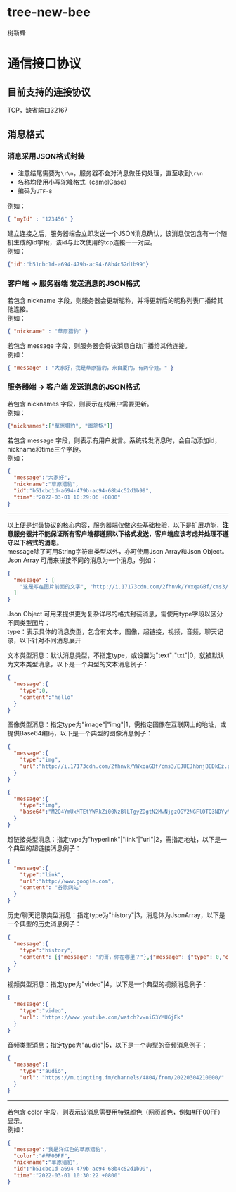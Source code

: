 # tree-new-bee
树新蜂

# 通信接口协议  
## 目前支持的连接协议  
TCP，缺省端口32167    

## 消息格式  

### 消息采用JSON格式封装
- 注意结尾需要为`\r\n`，服务器不会对消息做任何处理，直至收到`\r\n`
- 名称均使用小写驼峰格式（camelCase）
- 编码为`UTF-8`

例如：   
```json
{ "myId" : "123456" }   
```
建立连接之后，服务器端会立即发送一个JSON消息确认，该消息仅包含有一个随机生成的id字段，该id与此次使用的tcp连接一一对应。  
例如：   
```json
{"id":"b51cbc1d-a694-479b-ac94-68b4c52d1b99"}
```
  
### 客户端 -> 服务器端 发送消息的JSON格式
  
若包含 nickname 字段，则服务器会更新昵称，并将更新后的昵称列表广播给其他连接。   
例如：
```json 
{ "nickname" : "草原猎豹" }   
```
若包含 message 字段，则服务器会将该消息自动广播给其他连接。  
例如：
```json
{ "message" : "大家好，我是草原猎豹，来自厦门，有两个娃。" }
```

### 服务器端 -> 客户端 发送消息的JSON格式

若包含 nicknames 字段，则表示在线用户需要更新。   
例如：
```json
{"nicknames":["草原猎豹", "面筋锅"]}
```
若包含 message 字段，则表示有用户发言。系统转发消息时，会自动添加id，nickname和time三个字段。  
例如：
```json
{
  "message":"大家好",
  "nickname":"草原猎豹",
  "id":"b51cbc1d-a694-479b-ac94-68b4c52d1b99",
  "time":"2022-03-01 10:29:06 +0800"
}
```
---
以上便是封装协议的核心内容，服务器端仅做这些基础校验，以下是扩展功能，**注意服务器并不能保证所有客户端都遵照以下格式发送，客户端应该考虑并处理不遵守以下格式的消息**。   
message除了可用String字符串类型以外，亦可使用Json Array和Json Object。    
Json Array 可用来拼接不同的消息为一个消息，例如：    
```json
{
  "message" : [
    "这是写在图片前面的文字", "http://i.17173cdn.com/2fhnvk/YWxqaGBf/cms3/EJUEJhbnjBEDkEz.png" , "这是写在图片后面的文字"
  ]
}
```
Json Object 可用来提供更为复杂详尽的格式封装消息，需使用type字段以区分不同类型图片：   
type：表示具体的消息类型，包含有文本，图像，超链接，视频，音频，聊天记录，以下针对不同消息展开     
     
文本类型消息：默认消息类型，不指定type，或设置为"text"|"txt"|0，就被默认为文本类型消息，以下是一个典型的文本消息例子：    
```json
{
  "message":{
    "type":0,
    "content":"hello"
  }
}
```
     
图像类型消息：指定type为"image"|"img"|1，需指定图像在互联网上的地址，或提供Base64编码，以下是一个典型的图像消息例子：
```json
{
  "message":{
    "type":"img",
    "url":"http://i.17173cdn.com/2fhnvk/YWxqaGBf/cms3/EJUEJhbnjBEDkEz.png"
  }
}
```
```json
{
  "message":{
    "type":"img",
    "base64":"M2Q4YmUxMTEtYWRkZi00NzBlLTgyZDgtN2MwNjgzOGY2NGFlOTQ3NDYyMWEtZDM4ZS00YWVhLTkzOTYtY2ZjMzZiMzFhNmZmOGJmOGI2OTYtMzkxZi00OTJiLWEyMTQtMjgwN2RjOGI0MTBmZWUwMGNkNTktY2ZiZS00MTMxLTgzODctNDRjMjFkYmZmNGM4Njg1NDc3OGItNzNlMC00ZWM4LTgxNzAtNjY3NTgyMGY3YzVhZWQyMmNiZGItOTIwZi00NGUzLTlkMjAtOTkzZTI1MjUwMDU5ZjdkYjg2M2UtZTJmYS00Y2Y2LWIwNDYtNWQ2MGRiOWQyZjFiMzJhMzYxOWQtNDE0ZS00MmRiLTk3NDgtNmM4NTczYjMxZDIzNGRhOWU4NDAtNTBiMi00ZmE2LWE0M2ItZjU3MWFiNTI2NmQ2NTlmMTFmZjctYjg1NC00NmE1LWEzMWItYjk3MmEwZTYyNTdk"
  }
}
```
     
超链接类型消息：指定type为"hyperlink"|"link"|"url"|2，需指定地址，以下是一个典型的超链接消息例子：
```json
{
  "message":{
    "type":"link",
    "url":"http://www.google.com",
    "content": "谷歌网站"
  }
}
```
     
历史/聊天记录类型消息：指定type为"history"|3，消息体为JsonArray，以下是一个典型的历史消息例子：
```json
{
  "message":{
    "type":"history",
    "content": [{"message": "豹哥，你在哪里？"},{"message": {"type": 0,"content": "我在厦门"}}]
  }
}
```
     
视频类型消息：指定type为"video"|4，以下是一个典型的视频消息例子：
```json
{
  "message":{
    "type":"video",
    "url": "https://www.youtube.com/watch?v=niG3YMU6jFk"
  }
}
```

音频类型消息：指定type为"audio"|5，以下是一个典型的音频消息例子：
```json
{
  "message":{
    "type":"audio",
    "url": "https://m.qingting.fm/channels/4804/from/20220304210000/"
  }
}
```
---
若包含 color 字段，则表示该消息需要用特殊颜色（网页颜色，例如#FF00FF）显示。   
例如：
```json
{
  "message":"我是洋红色的草原猎豹",
  "color":"#FF00FF",
  "nickname":"草原猎豹",
  "id":"b51cbc1d-a694-479b-ac94-68b4c52d1b99",
  "time":"2022-03-01 10:30:22 +0800"
}
```
